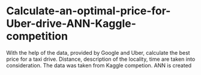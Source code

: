 # Calculate-an-optimal-price-for-Uber-drive-ANN-Kaggle-competition
With the help of the data, provided by Google and Uber, calculate the best price for a taxi drive. Distance, description of the locality, time are taken into consideration. The data was taken from Kaggle competion. ANN is created
